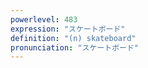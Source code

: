```yaml
---
powerlevel: 483
expression: "スケートボード"
definition: "(n) skateboard"
pronunciation: "スケートボード"
---
```

